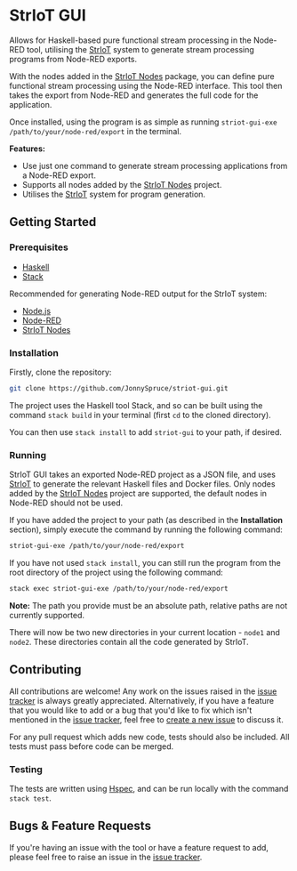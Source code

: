 # StrIoT GUI

Allows for Haskell-based pure functional stream processing in the Node-RED tool, utilising the [StrIoT](https://github.com/striot/striot/) system to generate stream processing programs from Node-RED exports.

With the nodes added in the [StrIoT Nodes](https://github.com/JonnySpruce/striot-nodes) package, you can define pure functional stream processing using the Node-RED interface. This tool then takes the export from Node-RED and generates the full code for the application. 

Once installed, using the program is as simple as running `striot-gui-exe /path/to/your/node-red/export` in the terminal.

**Features:**

- Use just one command to generate stream processing applications from a Node-RED export.
- Supports all nodes added by the [StrIoT Nodes](https://github.com/JonnySpruce/striot-nodes) project.
- Utilises the [StrIoT](https://github.com/striot/striot/) system for program generation.

## Getting Started

### Prerequisites

- [Haskell](https://www.haskell.org/)
- [Stack](https://docs.haskellstack.org/en/stable/README/)

Recommended for generating Node-RED output for the StrIoT system:

- [Node.js](https://nodejs.org/en/)
- [Node-RED](https://nodered.org/)
- [StrIoT Nodes](https://github.com/JonnySpruce/striot-nodes)

### Installation

Firstly, clone the repository:

```bash
git clone https://github.com/JonnySpruce/striot-gui.git
```

The project uses the Haskell tool Stack, and so can be built using the command `stack build` in your terminal (first `cd` to the cloned directory).

You can then use `stack install` to add `striot-gui` to your path, if desired.

### Running

StrIoT GUI takes an exported Node-RED project as a JSON file, and uses [StrIoT](https://github.com/striot/striot/) to generate the relevant Haskell files and Docker files.
Only nodes added by the [StrIoT Nodes](https://github.com/JonnySpruce/striot-nodes) project are supported, the default nodes in Node-RED should not be used.

If you have added the project to your path (as described in the **Installation** section), simply execute the command by running the following command:

```bash
striot-gui-exe /path/to/your/node-red/export
```

If you have not used `stack install`, you can still run the program from the root directory of the project using the following command:

```bash
stack exec striot-gui-exe /path/to/your/node-red/export
```

**Note:** The path you provide must be an absolute path, relative paths are not currently supported.

There will now be two new directories in your current location - `node1` and `node2`. These directories contain all the code generated by StrIoT.

## Contributing

All contributions are welcome! Any work on the issues raised in the [issue tracker](https://github.com/JonnySpruce/striot-gui/issues) is always greatly appreciated. Alternatively, if you have a feature that you would like to add or a bug that you'd like to fix which isn't mentioned in the [issue tracker](https://github.com/JonnySpruce/striot-gui/issues), feel free to [create a new issue](https://github.com/JonnySpruce/striot-gui/issues/new/choose) to discuss it.

For any pull request which adds new code, tests should also be included. All tests must pass before code can be merged.

### Testing

The tests are written using [Hspec](https://hspec.github.io/), and can be run locally with the command `stack test`.

## Bugs & Feature Requests

If you're having an issue with the tool or have a feature request to add, please feel free to raise an issue in the [issue tracker](https://github.com/JonnySpruce/striot-gui/issues).
